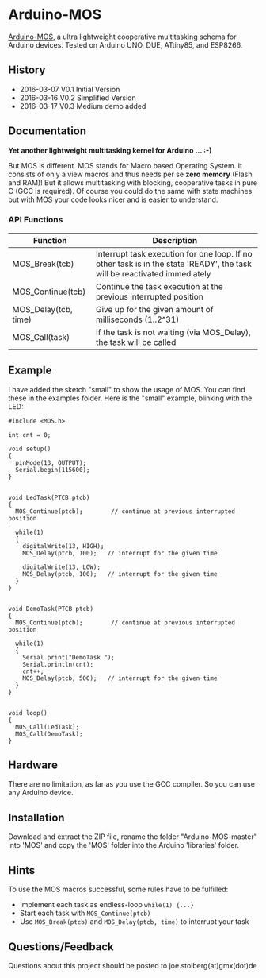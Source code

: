# Arduino-MOS
[Arduino-MOS](https://github.com/joe7575/Arduino-MOS), a ultra lightweight cooperative multitasking schema for Arduino devices. Tested on Arduino UNO, DUE, ATtiny85, and ESP8266. 


## History
- 2016-03-07  V0.1  Initial Version
- 2016-03-16  V0.2  Simplified Version
- 2016-03-17  V0.3  Medium demo added


## Documentation
**Yet another lightweight multitasking kernel for Arduino ...  :-)**

But MOS is different. MOS stands for Macro based Operating System. 
It consists of only a view macros and thus needs per se **zero memory** (Flash and RAM)!
But it allows multitasking with blocking, cooperative tasks in pure C (GCC is required).
Of course you could do the same with state machines but with MOS your code looks nicer and is easier to understand.


### API Functions

Function | Description
--------|------------
MOS_Break(tcb) | Interrupt task execution for one loop. If no other task is in the state 'READY', the task will be reactivated immediately
MOS_Continue(tcb) | Continue the task execution at the previous interrupted position
MOS_Delay(tcb, time) | Give up for the given amount of milliseconds (1..2^31)
MOS_Call(task) | If the task is not waiting (via MOS_Delay), the task will be called


## Example

I have added the sketch "small" to show the usage of MOS.
You can find these in the examples folder. Here is the "small" example, blinking with the LED:

```
#include <MOS.h>

int cnt = 0;

void setup() 
{
  pinMode(13, OUTPUT);
  Serial.begin(115600);
}


void LedTask(PTCB ptcb) 
{
  MOS_Continue(ptcb);        // continue at previous interrupted position

  while(1) 
  {
    digitalWrite(13, HIGH);
    MOS_Delay(ptcb, 100);   // interrupt for the given time

    digitalWrite(13, LOW);
    MOS_Delay(ptcb, 100);   // interrupt for the given time
  }
}


void DemoTask(PTCB ptcb) 
{
  MOS_Continue(ptcb);        // continue at previous interrupted position

  while(1) 
  {
    Serial.print("DemoTask ");
    Serial.println(cnt);
    cnt++;
    MOS_Delay(ptcb, 500);   // interrupt for the given time
  }
}


void loop() 
{
  MOS_Call(LedTask);
  MOS_Call(DemoTask);
}
```

## Hardware
There are no limitation, as far as you use the GCC compiler. So you can use any Arduino device. 

## Installation
Download and extract the ZIP file, rename the folder "Arduino-MOS-master" into 'MOS' and copy the 'MOS' folder 
into the Arduino 'libraries' folder.

## Hints
To use the MOS macros successful, some rules have to be fulfilled:
* Implement each task as endless-loop ```while(1) {...}```
* Start each task with ```MOS_Continue(ptcb)```
* Use ```MOS_Break(ptcb)``` and ```MOS_Delay(ptcb, time)``` to interrupt your task
  

## Questions/Feedback
Questions about this project should be posted to joe.stolberg(at)gmx(dot)de







